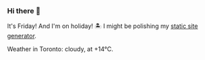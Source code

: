 ### Hi there :wave:

It's Friday! And I'm on holiday! :desert_island: I might be polishing my [static site generator](https://github.com/bewuethr/pandoc-bash-blog).

Weather in Toronto: cloudy, at +14°C.
